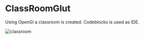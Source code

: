
# ClassRoomGlut

Using OpenGl a classroom is created. Codeblocks is used as IDE.


![classroom](https://user-images.githubusercontent.com/41657507/115956272-bc7ee700-a51d-11eb-8e99-07dd28fd7c17.JPG)
